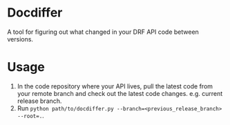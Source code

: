 # Docdiffer

A tool for figuring out what changed in your DRF API code between versions.

# Usage

1. In the code repository where your API lives, pull the latest code from your remote branch and check out the latest code changes. e.g. current release branch.
2. Run `python path/to/docdiffer.py --branch=<previous_release_branch> --root=.`.
